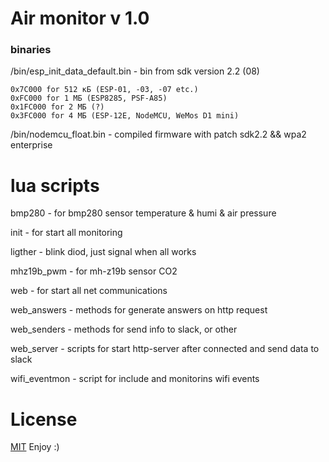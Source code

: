 # **Air monitor v 1.0** #

### binaries
/bin/esp_init_data_default.bin - bin from sdk version 2.2 (08)

    0x7C000 for 512 кБ (ESP-01, -03, -07 etc.)
    0xFC000 for 1 МБ (ESP8285, PSF-A85)
    0x1FC000 for 2 МБ (?)
    0x3FC000 for 4 МБ (ESP-12E, NodeMCU, WeMos D1 mini)
    
/bin/nodemcu_float.bin - compiled firmware with patch sdk2.2 && wpa2 enterprise 

# lua scripts

bmp280 - for bmp280 sensor temperature & humi & air pressure

init - for start all monitoring

ligther - blink diod, just signal when all works

mhz19b_pwm - for mh-z19b sensor CO2

web - for start all net communications

web_answers - methods for generate answers on http request

web_senders - methods for send info to slack, or other

web_server - scripts for start http-server after connected and send data to slack

wifi_eventmon - script for include and monitorins wifi events

# License

[MIT](https://github.com/RomanYudintsev/roomClimatMonitor/blob/master/LICENSE) Enjoy :)
